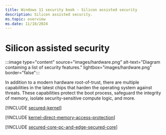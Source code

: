 ```yaml
---
title: Windows 11 security book - Silicon assisted security
description: Silicon assisted security.
ms.topic: overview
ms.date: 11/18/2024
---
```


# Silicon assisted security

:::image type="content" source="images/hardware.png" alt-text="Diagram containing a list of security features." lightbox="images/hardware.png" border="false":::

In addition to a modern hardware root-of-trust, there are multiple capabilities in the latest chips that harden the operating system against threats. These capabilities protect the boot process, safeguard the integrity of memory, isolate security-sensitive compute logic, and more.

[!INCLUDE [secured-kernel](includes/secured-kernel.md)]

[!INCLUDE [kernel-direct-memory-access-protection](includes/kernel-direct-memory-access-protection.md)]

[!INCLUDE [secured-core-pc-and-edge-secured-core](includes/secured-core-pc-and-edge-secured-core.md)]

